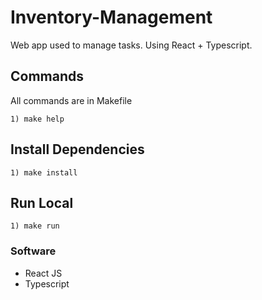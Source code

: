 # Inventory-Management
Web app used to manage tasks. Using React + Typescript.

## Commands ##
All commands are in Makefile
```shell
1) make help
```
## Install Dependencies  ##
```shell
1) make install 
```

## Run Local  ##
```shell
1) make run 
```

### Software ##
- React JS
- Typescript

